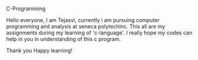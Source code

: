 C-Programming

Hello everyone, I am Tejasvi, currently i am pursuing computer programming and analysis at seneca polytechinc. This all are my assignments during my learning of 'c-language'. I really hope my codes can help in you in understanding of this c program.

Thank you
Happy learning!
